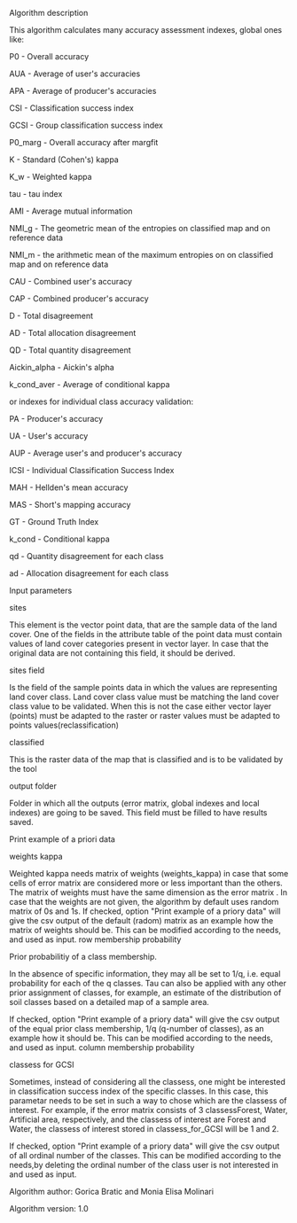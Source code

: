 Algorithm description

This algorithm calculates many accuracy assessment indexes, global ones like:


P0 - Overall accuracy

AUA - Average of user's accuracies 

APA - Average of producer's accuracies 

CSI - Classification success index 

GCSI - Group classification success index 

P0_marg - Overall accuracy after margfit 

K - Standard (Cohen's) kappa 

K_w - Weighted kappa 

tau - tau index 

AMI - Average mutual information 

NMI_g - The geometric mean of the entropies on classified map and on reference data 

NMI_m - the arithmetic mean of the maximum entropies on on classified map and on reference data 

CAU - Combined user's accuracy 

CAP - Combined producer's accuracy 

D - Total disagreement 

AD - Total allocation disagreement 

QD - Total quantity disagreement 

Aickin_alpha - Aickin's alpha 

k_cond_aver - Average of conditional kappa



or indexes for individual class accuracy validation:



PA - Producer's accuracy 

UA - User's accuracy 

AUP - Average user's and producer's accuracy 

ICSI - Individual Classification Success Index 

MAH - Hellden's mean accuracy 

MAS - Short's mapping accuracy 

GT - Ground Truth Index 

k_cond - Conditional kappa 

qd - Quantity disagreement for each class 

ad - Allocation disagreement for each class

Input parameters

sites

This element is the vector point data, that are the sample data of the land cover. One of the fields in the attribute table of the point data must contain values of land cover categories present in vector layer. In case that the original data are not containing this field, it should be derived.

sites field

Is the field of the sample points data in which the values are representing land cover class. Land cover class value must be matching the land cover class value to be validated. When this is not the case either vector layer (points) must be adapted to the raster or raster values must be adapted to points values(reclassification)

classified

This is the raster data of the map that is classified and is to be validated by the tool

output folder

Folder in which all the outputs (error matrix, global indexes and local indexes) are going to be saved. This field must be filled to have results saved.

Print example of a priori data


weights kappa


Weighted kappa needs matrix of weights (weights_kappa) in case that some cells of error matrix are considered more or less important than the others. The matrix of weights must have the same dimension as the error matrix .
In case that the weights are not given, the algorithm by default uses random matrix of 0s and 1s.
If checked, option "Print example of a priory data" will give the csv output of the default (radom) matrix as an example how the matrix of weights should be. This can be modified according to the needs, and used as input.
row membership probability

Prior probabilitiy of a class membership. 

In the absence of specific information, they may all be set to 1/q, i.e. equal probability for each of the q classes. Tau can also be applied with any other prior assignment of classes, for example, an estimate of the distribution of soil classes based on a detailed map of a sample area.

If checked, option "Print example of a priory data" will give the csv output of the equal prior class membership, 1/q (q-number of classes), as an example how it should be. This can be modified according to the needs, and used as input.
column membership probability

classess for GCSI

Sometimes, instead of considering all the classess, one might be interested in classification success index of the specific classes. In this case, this parametar needs to be set in such a way to chose which are the classess of interest. For example, if the error matrix consists of 3 classessForest, Water, Artificial area, respectively, and the classess of interest are Forest and Water, the classess of interest stored in classess_for_GCSI will be 1 and 2.

If checked, option "Print example of a priory data" will give the csv output of all ordinal number of the classes. This can be modified according to the needs,by deleting the ordinal number of the class user is not interested in and used as input.


Algorithm author: Gorica Bratic and Monia Elisa Molinari

Algorithm version: 1.0
